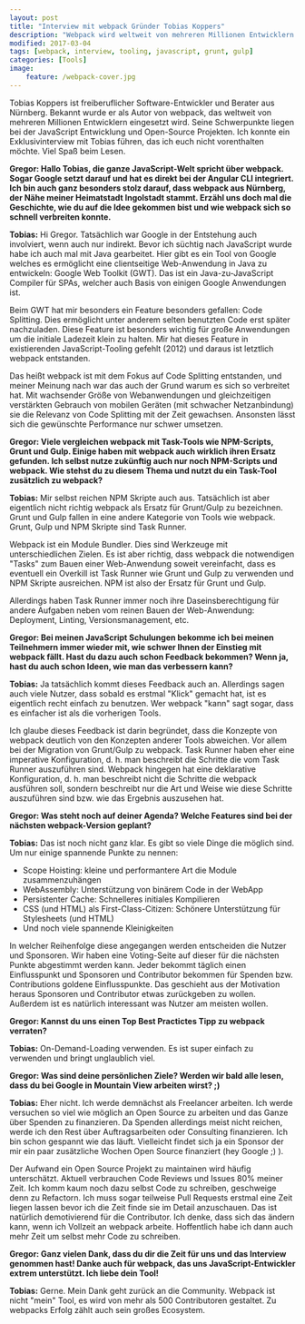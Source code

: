 ```yaml
---
layout: post
title: "Interview mit webpack Gründer Tobias Koppers"
description: "Webpack wird weltweit von mehreren Millionen Entwicklern eingesetzt. Wir bekamen die Chance, ein Exklusivinterview mit Tobias Koppers, dem Autor von webpack, zu führen."
modified: 2017-03-04
tags: [webpack, interview, tooling, javascript, grunt, gulp]
categories: [Tools]
image:
    feature: /webpack-cover.jpg
---
```


Tobias Koppers ist freiberuflicher Software-Entwickler und Berater aus Nürnberg. Bekannt wurde er als Autor von webpack, das weltweit von mehreren Millionen Entwicklern eingesetzt wird. Seine Schwerpunkte liegen bei der JavaScript Entwicklung und Open-Source Projekten. Ich konnte ein Exklusivinterview mit Tobias führen, das ich euch nicht vorenthalten möchte. Viel Spaß beim Lesen.  

<!-- more -->  

**Gregor: Hallo Tobias, die ganze JavaScript-Welt spricht über webpack. Sogar Google setzt darauf und hat es direkt bei der Angular CLI integriert. Ich bin auch ganz besonders stolz darauf, dass webpack aus Nürnberg, der Nähe meiner Heimatstadt Ingolstadt stammt. Erzähl uns doch mal die Geschichte, wie du auf die Idee gekommen bist und wie webpack sich so schnell verbreiten konnte.**  
  
**Tobias:** Hi Gregor. Tatsächlich war Google in der Entstehung auch involviert, wenn auch nur indirekt. Bevor ich süchtig nach JavaScript wurde habe ich auch mal mit Java gearbeitet. Hier gibt es ein Tool von Google welches es ermöglicht eine clientseitige Web-Anwendung in Java zu entwickeln: Google Web Toolkit (GWT). Das ist ein Java-zu-JavaScript Compiler für SPAs, welcher auch Basis von einigen Google Anwendungen ist.  
  
Beim GWT hat mir besonders ein Feature besonders gefallen: Code Splitting. Dies ermöglicht unter anderem selten benutzten Code erst später nachzuladen. Diese Feature ist besonders wichtig für große Anwendungen um die initiale Ladezeit klein zu halten. Mir hat dieses Feature in existierenden JavaScript-Tooling gefehlt (2012) und daraus ist letztlich webpack entstanden.  
  
Das heißt webpack ist mit dem Fokus auf Code Splitting entstanden, und meiner Meinung nach war das auch der Grund warum es sich so verbreitet hat. Mit wachsender Größe von Webanwendungen und gleichzeitigen verstärkten Gebrauch von mobilen Geräten (mit schwacher Netzanbindung) sie die Relevanz von Code Splitting mit der Zeit gewachsen. Ansonsten lässt sich die gewünschte Performance nur schwer umsetzen.  
  
**Gregor: Viele vergleichen webpack mit Task-Tools wie NPM-Scripts, Grunt und Gulp. Einige haben mit webpack auch wirklich ihren Ersatz gefunden. Ich selbst nutze zukünftig auch nur noch NPM-Scripts und webpack. Wie stehst du zu diesem Thema und nutzt du ein Task-Tool zusätzlich zu webpack?**  
  
**Tobias:** Mir selbst reichen NPM Skripte auch aus. Tatsächlich ist aber eigentlich nicht richtig webpack als Ersatz für Grunt/Gulp zu bezeichnen. Grunt und Gulp fallen in eine andere Kategorie von Tools wie webpack. Grunt, Gulp und NPM Skripte sind Task Runner.  
  
Webpack ist ein Module Bundler. Dies sind Werkzeuge mit unterschiedlichen Zielen. Es ist aber richtig, dass webpack die notwendigen "Tasks" zum Bauen einer Web-Anwendung soweit vereinfacht, dass es eventuell ein Overkill ist Task Runner wie Grunt und Gulp zu verwenden und NPM Skripte ausreichen. NPM ist also der Ersatz für Grunt und Gulp.  
  
Allerdings haben Task Runner immer noch ihre Daseinsberechtigung für andere Aufgaben neben vom reinen Bauen der Web-Anwendung: Deployment, Linting, Versionsmanagement, etc.  
  
**Gregor: Bei meinen JavaScript Schulungen bekomme ich bei meinen Teilnehmern immer wieder mit, wie schwer Ihnen der Einstieg mit webpack fällt. Hast du dazu auch schon Feedback bekommen? Wenn ja, hast du auch schon Ideen, wie man das verbessern kann?**  
  
**Tobias:** Ja tatsächlich kommt dieses Feedback auch an. Allerdings sagen auch viele Nutzer, dass sobald es erstmal "Klick" gemacht hat, ist es eigentlich recht einfach zu benutzen. Wer webpack "kann" sagt sogar, dass es einfacher ist als die vorherigen Tools.  
  
Ich glaube dieses Feedback ist darin begründet, dass die Konzepte von webpack deutlich von den Konzepten anderer Tools abweichen. Vor allem bei der Migration von Grunt/Gulp zu webpack. Task Runner haben eher eine imperative Konfiguration, d. h. man beschreibt die Schritte die vom Task Runner auszuführen sind. Webpack hingegen hat eine deklarative Konfiguration, d. h. man beschreibt nicht die Schritte die webpack ausführen soll, sondern beschreibt nur die Art und Weise wie diese Schritte auszuführen sind bzw. wie das Ergebnis auszusehen hat.  
  
**Gregor: Was steht noch auf deiner Agenda? Welche Features sind bei der nächsten webpack-Version geplant?**  
  
**Tobias:** Das ist noch nicht ganz klar. Es gibt so viele Dinge die möglich sind. Um nur einige spannende Punkte zu nennen:
* Scope Hoisting: kleine und performantere Art die Module zusammenzuhängen  
* WebAssembly: Unterstützung von binärem Code in der WebApp  
* Persistenter Cache: Schnelleres initiales Kompilieren  
* CSS (und HTML) als First-Class-Citizen: Schönere Unterstützung für Stylesheets (und HTML)  
* Und noch viele spannende Kleinigkeiten  
  
In welcher Reihenfolge diese angegangen werden entscheiden die Nutzer und Sponsoren. Wir haben eine Voting-Seite auf dieser für die nächsten Punkte abgestimmt werden kann. Jeder bekommt täglich einen Einflusspunkt und Sponsoren und Contributor bekommen für Spenden bzw. Contributions goldene Einflusspunkte. Das geschieht aus der Motivation heraus Sponsoren und Contributor etwas zurückgeben zu wollen. Außerdem ist es natürlich interessant was Nutzer am meisten wollen.  
  
**Gregor: Kannst du uns einen Top Best Practictes Tipp zu webpack verraten?**  
  
**Tobias:** On-Demand-Loading verwenden. Es ist super einfach zu verwenden und bringt unglaublich viel.  
  
**Gregor: Was sind deine persönlichen Ziele? Werden wir bald alle lesen, dass du bei Google in Mountain View arbeiten wirst? ;)**  
  
**Tobias:** Eher nicht. Ich werde demnächst als Freelancer arbeiten. Ich werde versuchen so viel wie möglich an Open Source zu arbeiten und das Ganze über Spenden zu finanzieren. Da Spenden allerdings meist nicht reichen, werde ich den Rest über Auftragsarbeiten oder Consulting finanzieren. Ich bin schon gespannt wie das läuft. Vielleicht findet sich ja ein Sponsor der mir ein paar zusätzliche Wochen Open Source finanziert (hey Google ;) ).  
  
Der Aufwand ein Open Source Projekt zu maintainen wird häufig unterschätzt. Aktuell verbrauchen Code Reviews und Issues 80% meiner Zeit. Ich komm kaum noch dazu selbst Code zu schreiben, geschweige denn zu Refactorn. Ich muss sogar teilweise Pull Requests erstmal eine Zeit liegen lassen bevor ich die Zeit finde sie im Detail anzuschauen. Das ist natürlich demotivierend für die Contributor. Ich denke, dass sich das ändern kann, wenn ich Vollzeit an webpack arbeite. Hoffentlich habe ich dann auch mehr Zeit um selbst mehr Code zu schreiben.  
  
**Gregor: Ganz vielen Dank, dass du dir die Zeit für uns und das Interview genommen hast! Danke auch für webpack, das uns JavaScript-Entwickler extrem unterstützt. Ich liebe dein Tool!**  
  
**Tobias:** Gerne. Mein Dank geht zurück an die Community. Webpack ist nicht "mein" Tool, es wird von mehr als 500 Contributoren gestaltet. Zu webpacks Erfolg zählt auch sein großes Ecosystem.

